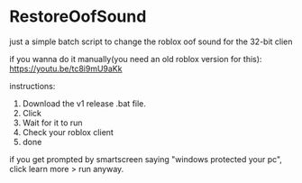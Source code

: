 # RestoreOofSound
just a simple batch script to change the roblox oof sound for the 32-bit clien

if you wanna do it manually(you need an old roblox version for this): https://youtu.be/tc8i9mU9aKk

instructions:
1. Download the v1 release .bat file.
2. Click
3. Wait for it to run
4. Check your roblox client
5. done

if you get prompted by smartscreen saying "windows protected your pc", click learn more > run anyway.
